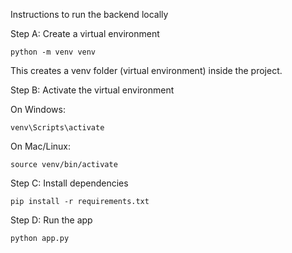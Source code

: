 Instructions to run the backend locally

Step A: Create a virtual environment
```
python -m venv venv
```


This creates a venv folder (virtual environment) inside the project.

Step B: Activate the virtual environment

On Windows:
```
venv\Scripts\activate
```
On Mac/Linux:
```
source venv/bin/activate
```
Step C: Install dependencies
```
pip install -r requirements.txt
```

Step D: Run the app
```
python app.py
```
